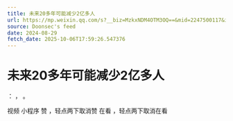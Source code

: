 ```yaml
---
title: 未来20多年可能减少2亿多人
url: https://mp.weixin.qq.com/s?__biz=MzkxNDM4OTM3OQ==&mid=2247500117&idx=1&sn=73cd0ba88e7ff86e2bbf485d1cfa2901
source: Doonsec's feed
date: 2024-08-29
fetch_date: 2025-10-06T17:59:26.547376
---
```


# 未来20多年可能减少2亿多人

：
，
。

视频
小程序
赞
，轻点两下取消赞
在看
，轻点两下取消在看
